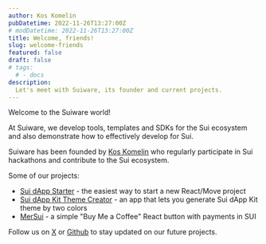 ```yaml
---
author: Kos Komelin
pubDatetime: 2022-11-26T13:27:00Z
# modDatetime: 2022-11-26T13:27:00Z
title: Welcome, friends!
slug: welcome-friends
featured: false
draft: false
# tags:
  # - docs
description:
  Let's meet with Suiware, its founder and current projects.
---
```


Welcome to the Suiware world! 

At Suiware, we develop tools, templates and SDKs for the Sui ecosystem and also demonstrate how to effectively develop for Sui.

Suiware has been founded by [Kos Komelin](https://x.com/kkomelin) who regularly participate in Sui hackathons and contribute to the Sui ecosystem.

Some of our projects:

- [Sui dApp Starter](https://github.com/suiware/sui-dapp-starter) - the easiest way to start a new React/Move project
- [Sui dApp Kit Theme Creator](https://github.com/suiware/sui-dapp-kit-theme-creator) - an app that lets you generate Sui dApp Kit theme by two colors
- [MerSui](https://github.com/suiware/mersui) - a simple "Buy Me a Coffee" React button with payments in SUI

Follow us on [X](https://x.com/suiware_) or [Github](https://github.com/suiware) to stay updated on our future projects.
